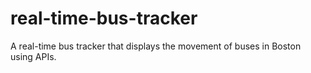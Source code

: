 # real-time-bus-tracker
A real-time bus tracker that displays the movement of buses in Boston using APIs.
